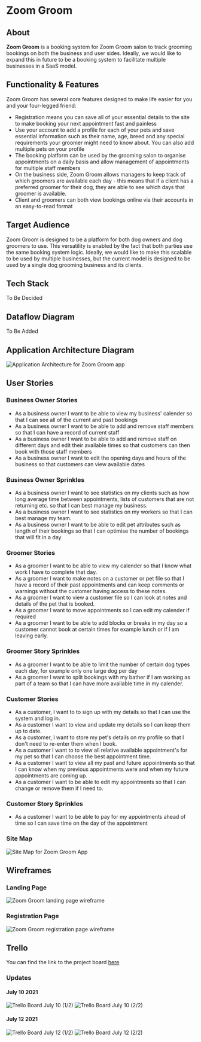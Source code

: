 # Zoom Groom

## About
**Zoom Groom** is a booking system for Zoom Groom salon to track grooming bookings on both the business and user sides. Ideally, we would like to expand this in future to be a booking system to facilitate multiple businesses in a SaaS model.

## Functionality & Features
Zoom Groom has several core features designed to make life easier for you and your four-legged friend:
- Registration means you can save all of your essential details to the site to make booking your next appointment fast and painless
- Use your account to add a profile for each of your pets and save essential information such as their name, age, breed and any special requirements your groomer might need to know about. You can also add multiple pets on your profile
- The booking platform can be used by the grooming salon to organise appointments on a daily basis and allow management of appointments for multiple staff members
- On the business side, Zoom Groom allows managers to keep track of which groomers are available each day - this means that if a client has a preferred groomer for their dog, they are able to see which days that groomer is available.
- Client and groomers can both view bookings online via their accounts in an easy-to-read format


## Target Audience
Zoom Groom is designed to be a platform for both dog owners and dog groomers to use. This versatility is enabled by the fact that both parties use the same booking system logic. Ideally, we would like to make this scalable to be used by multiple businesses, but the current model is designed to be used by a single dog grooming business and its clients.

## Tech Stack

To Be Decided

## Dataflow Diagram

To Be Added

## Application Architecture Diagram

![Application Architecture for Zoom Groom app](./docs/application-architecture.png)

## User Stories

### Business Owner Stories
- As a business owner I want to be able to view my business' calender so that I can see all of the current and past bookings
- As a business owner I want to be able to add and remove staff members so that I can have a record of current staff
- As a business owner I want to be able to add and remove staff on different days and edit their available times so that customers can then book with those staff members
- As a business owner I want to edit the opening days and hours of the business so that customers can view available dates

### Business Owner Sprinkles
- As a business owner I want to see statistics on my clients such as how long average time between appointments, lists of customers that are not returning etc. so that I can best manage my business.
- As a business owner I want to see statistics on my workers so that I can best manage my team.
- As a business owner I want to be able to edit pet attributes such as length of their bookings so that I can optimise the number of bookings that will fit in a day



### Groomer Stories
- As a groomer I want to be able to view my calender so that I know what work I have to complete that day.
- As a groomer I want to make notes on a customer or pet file so that I have a record of their past appointments and can keep comments or warnings without the customer having access to these notes.
- As a groomer I want to view a customer file so I can look at notes and details of the pet that is booked.
- As a groomer I want to move appointments so I can edit my calender if required
- As a groomer I want to be able to add blocks or breaks in my day so a customer cannot book at certain times for example lunch or if I am leaving early.

### Groomer Story Sprinkles
- As a groomer I want to be able to limit the number of certain dog types each day, for example only one large dog per day
- As a groomer I want to split bookings with my bather if I am working as part of a team so that I can have more available time in my calender.

### Customer Stories
- As a customer, I want to to sign up with my details so that I can use the system and log in.
- As a customer I want to view and update my details so I can keep them up to date.
- As a customer, I want to store my pet's details on my profile so that I don't need to re-enter them when I book.
- As a customer I want to to view all relative available appointment's for my pet so that I can choose the best appointment time.
- As a customer I want to view all my past and future appointments so that I can know when my previous appointments were and when my future appointments are coming up.
- As a customer I want to be able to edit my appointments so that I can change or remove them if I need to.

### Customer Story Sprinkles
- As a customer I want to be able to pay for my appointments ahead of time so I can save time on the day of the appointment


### Site Map
![Site Map for Zoom Groom App](./docs/sitemap.png)

## Wireframes

### Landing Page
![Zoom Groom landing page wireframe](./docs/wireframes/landing-page.png)

### Registration Page
![Zoom Groom registration page wireframe](./docs/wireframes/sign-up-page.png)

## Trello

You can find the link to the project board [here](https://trello.com/b/NAcI5WoQ/dog-grooming-app)

### Updates

#### July 10 2021
![Trello Board July 10 (1/2)](./docs/trello-july-10.png)
![Trello Board July 10 (2/2)](./docs/trello-july-10(2).png)

#### July 12 2021
![Trello Board July 12 (1/2)](./docs/trello-july-12.png)
![Trello Board July 12 (2/2)](./docs/trello-july-12(2).png)